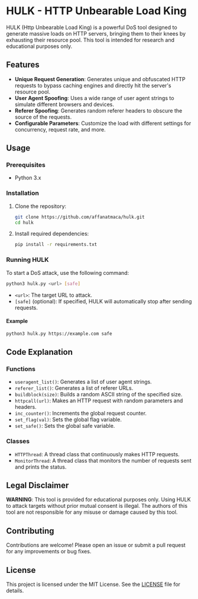 
# HULK - HTTP Unbearable Load King

HULK (Http Unbearable Load King) is a powerful DoS tool designed to generate massive loads on HTTP servers, bringing them to their knees by exhausting their resource pool. This tool is intended for research and educational purposes only.

## Features

- **Unique Request Generation**: Generates unique and obfuscated HTTP requests to bypass caching engines and directly hit the server's resource pool.
- **User Agent Spoofing**: Uses a wide range of user agent strings to simulate different browsers and devices.
- **Referer Spoofing**: Generates random referer headers to obscure the source of the requests.
- **Configurable Parameters**: Customize the load with different settings for concurrency, request rate, and more.

## Usage

### Prerequisites

- Python 3.x

### Installation

1. Clone the repository:
   ```bash
   git clone https://github.com/affanatmaca/hulk.git
   cd hulk
   ```

2. Install required dependencies:
   ```bash
   pip install -r requirements.txt
   ```

### Running HULK

To start a DoS attack, use the following command:
```bash
python3 hulk.py <url> [safe]
```

- `<url>`: The target URL to attack.
- `[safe]` (optional): If specified, HULK will automatically stop after sending requests.

#### Example
```bash
python3 hulk.py https://example.com safe
```

## Code Explanation

### Functions

- `useragent_list()`: Generates a list of user agent strings.
- `referer_list()`: Generates a list of referer URLs.
- `buildblock(size)`: Builds a random ASCII string of the specified size.
- `httpcall(url)`: Makes an HTTP request with random parameters and headers.
- `inc_counter()`: Increments the global request counter.
- `set_flag(val)`: Sets the global flag variable.
- `set_safe()`: Sets the global safe variable.

### Classes

- `HTTPThread`: A thread class that continuously makes HTTP requests.
- `MonitorThread`: A thread class that monitors the number of requests sent and prints the status.

## Legal Disclaimer

**WARNING**: This tool is provided for educational purposes only. Using HULK to attack targets without prior mutual consent is illegal. The authors of this tool are not responsible for any misuse or damage caused by this tool.

## Contributing

Contributions are welcome! Please open an issue or submit a pull request for any improvements or bug fixes.

## License

This project is licensed under the MIT License. See the [LICENSE](LICENSE) file for details.
